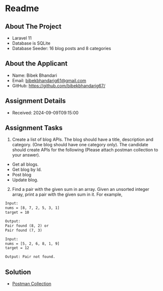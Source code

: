 # Readme

## About The Project
* Laravel 11
* Database is SQLite
* Database Seeder: 16 blog posts and 8 categories


## About the Applicant
- Name: Bibek Bhandari
- Email: bibekbhandarig61@gmail.com
- GitHub: https://github.com/bibekbhandarig67/

## Assignment Details
- Received: 2024-09-09T09:15:00

## Assignment Tasks
1. Create a list of blog APIs. The blog should have a title, description and category. (One blog should have one category only). The candidate should create APIs for the following (Please attach postman collection to your answer).
- Get all blogs.
- Get blog by Id.
- Post blog
- Update blog.

2. Find a pair with the given sum in an array. Given an unsorted integer array, print a pair with the given sum in it. For example,

```txt
Input:
nums = [8, 7, 2, 5, 3, 1]
target = 10

Output:
Pair found (8, 2) or
Pair found (7, 3)

Input:
nums = [5, 2, 6, 8, 1, 9]
target = 12

Output: Pair not found.
```

## Solution
* [Postman Collection](https://www.postman.com/bibekbhandari/intuji/collection/2gmqcvo/intujiassignmentone)